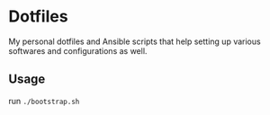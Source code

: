 # Dotfiles

My personal dotfiles and Ansible scripts that help setting up various softwares
and configurations as well.

## Usage

run `./bootstrap.sh`
